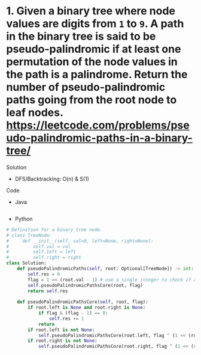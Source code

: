 # 1. Given a binary tree where node values are digits from `1` to `9`. A path in the binary tree is said to be pseudo-palindromic if at least one permutation of the node values in the path is a palindrome. Return the number of pseudo-palindromic paths going from the root node to leaf nodes. https://leetcode.com/problems/pseudo-palindromic-paths-in-a-binary-tree/

Solution

- DFS/Backtracking: O(n) & S(1)

Code

- Java

```java

```

- Python

```python
# Definition for a binary tree node.
# class TreeNode:
#     def __init__(self, val=0, left=None, right=None):
#         self.val = val
#         self.left = left
#         self.right = right
class Solution:
    def pseudoPalindromicPaths(self, root: Optional[TreeNode]) -> int:
        self.res = 0
        flag = 1 << (root.val - 1) # use a single integer to check if a path is pseudo palindromic
        self.pseudoPalindromicPathsCore(root, flag)
        return self.res
        
    def pseudoPalindromicPathsCore(self, root, flag):
        if root.left is None and root.right is None:
            if flag & (flag - 1) == 0:
                self.res += 1
            return
        if root.left is not None:
            self.pseudoPalindromicPathsCore(root.left, flag ^ (1 << (root.left.val - 1)))
        if root.right is not None:
            self.pseudoPalindromicPathsCore(root.right, flag ^ (1 << (root.right.val - 1)))
```